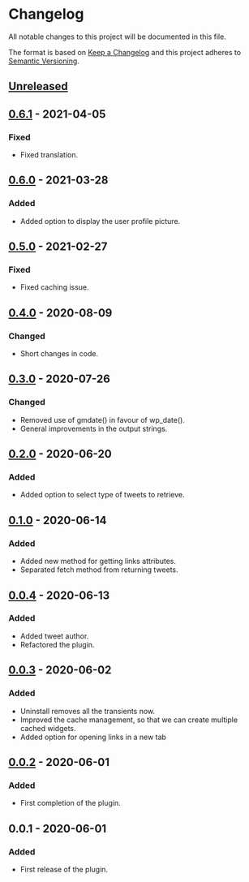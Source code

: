 # Changelog

All notable changes to this project will be documented in this file.

The format is based on [Keep a Changelog](http://keepachangelog.com/en/1.0.0/)
and this project adheres to [Semantic Versioning](http://semver.org/spec/v2.0.0.html).

## [Unreleased]

## [0.6.1] - 2021-04-05
### Fixed
* Fixed translation.

## [0.6.0] - 2021-03-28
### Added
* Added option to display the user profile picture.

## [0.5.0] - 2021-02-27
### Fixed
* Fixed caching issue.

## [0.4.0] - 2020-08-09
### Changed
* Short changes in code.

## [0.3.0] - 2020-07-26
### Changed
* Removed use of gmdate() in favour of wp_date().
* General improvements in the output strings.

## [0.2.0] - 2020-06-20
### Added
* Added option to select type of tweets to retrieve.

## [0.1.0] - 2020-06-14
### Added
* Added new method for getting links attributes.
* Separated fetch method from returning tweets.

## [0.0.4] - 2020-06-13
### Added
* Added tweet author.
* Refactored the plugin.

## [0.0.3] - 2020-06-02
### Added
* Uninstall removes all the transients now.
* Improved the cache management, so that we can create multiple cached widgets.
* Added option for opening links in a new tab

## [0.0.2] - 2020-06-01
### Added
* First completion of the plugin.

## 0.0.1 - 2020-06-01
### Added
* First release of the plugin.

[Unreleased]: https://github.com/aldolat/aldolat-twitter/commits/develop
[0.6.1]: https://github.com/aldolat/aldolat-twitter/compare/0.6.0...0.6.1
[0.6.0]: https://github.com/aldolat/aldolat-twitter/compare/0.5.0...0.6.0
[0.5.0]: https://github.com/aldolat/aldolat-twitter/compare/0.4.0...0.5.0
[0.4.0]: https://github.com/aldolat/aldolat-twitter/compare/0.3.0...0.4.0
[0.3.0]: https://github.com/aldolat/aldolat-twitter/compare/0.2.0...0.3.0
[0.2.0]: https://github.com/aldolat/aldolat-twitter/compare/0.1.0...0.2.0
[0.1.0]: https://github.com/aldolat/aldolat-twitter/compare/0.0.4...0.1.0
[0.0.4]: https://github.com/aldolat/aldolat-twitter/compare/0.0.3...0.0.4
[0.0.3]: https://github.com/aldolat/aldolat-twitter/compare/0.0.2...0.0.3
[0.0.2]: https://github.com/aldolat/aldolat-twitter/compare/0.0.1...0.0.2
